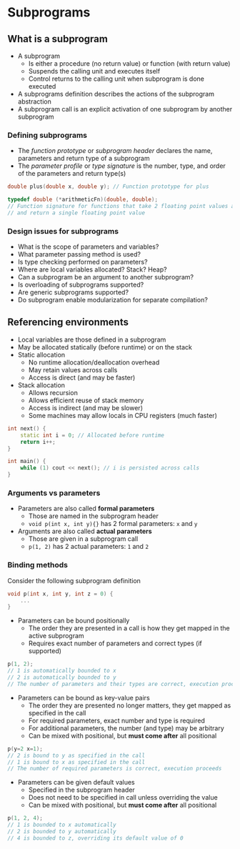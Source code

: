 # Subprograms

## What is a subprogram

- A subprogram 
    - Is either a procedure (no return value) or function (with return value)
    - Suspends the calling unit and executes itself
    - Control returns to the calling unit when subprogram is done executed
- A subprograms definition describes the actions of the subprogram abstraction
- A subprogram call is an explicit activation of one subprogram by another subprogram

### Defining subprograms

- The *function prototype* or *subprogram header* declares the name, parameters and return type of a subprogram
- The *parameter profile* or *type signature* is the number, type, and order of the parameters and return type(s)

```C++
double plus(double x, double y); // Function prototype for plus

typedef double (*arithmeticFn)(double, double); 
// Function signature for functions that take 2 floating point values as input
// and return a single floating point value
```

### Design issues for subprograms

- What is the scope of parameters and variables?
- What parameter passing method is used?
- Is type checking performed on parameters?
- Where are local variables allocated? Stack? Heap?
- Can a subprogram be an argument to another subprogram?
- Is overloading of subprograms supported?
- Are generic subprograms supported?
- Do subprogram enable modularization for separate compilation?

## Referencing environments

- Local variables are those defined in a subprogram
- May be allocated statically (before runtime) or on the stack
- Static allocation
    - No runtime allocation/deallocation overhead
    - May retain values across calls
    - Access is direct (and may be faster)
- Stack allocation
    - Allows recursion
    - Allows efficient reuse of stack memory
    - Access is indirect (and may be slower)
    - Some machines may allow locals in CPU registers (much faster)

```C++
int next() {
    static int i = 0; // Allocated before runtime
    return i++;
}

int main() {
    while (1) cout << next(); // i is persisted across calls
}
```

### Arguments vs parameters

- Parameters are also called **formal parameters**
    - Those are named in the subprogram header
    - `void p(int x, int y){}` has 2 formal parameters: `x` and `y`
- Arguments are also called **actual parameters**
    - Those are given in a subprogram call
    - `p(1, 2)` has 2 actual parameters: `1` and `2`

### Binding methods

Consider the following subprogram definition

```C++
void p(int x, int y, int z = 0) {
    ...
}
```

- Parameters can be bound positionally
    - The order they are presented in a call is how they get mapped in the active subprogram
    - Requires exact number of parameters and correct types (if supported)

```C++
p(1, 2); 
// 1 is automatically bounded to x
// 2 is automatically bounded to y
// The number of parameters and their types are correct, execution proceeds
```

- Parameters can be bound as key-value pairs
    - The order they are presented no longer matters, they get mapped as specified in the call
    - For required parameters, exact number and type is required
    - For additional parameters, the number (and type) may be arbitrary
    - Can be mixed with positional, but **must come after** all positional

```C++
p(y=2 x=1);
// 2 is bound to y as specified in the call
// 1 is bound to x as specified in the call
// The number of required parameters is correct, execution proceeds
```

- Parameters can be given default values
    - Specified in the subprogram header
    - Does not need to be specified in call unless overriding the value
    - Can be mixed with positional, but **must come after** all positional

```C++
p(1, 2, 4);
// 1 is bounded to x automatically
// 2 is bounded to y automatically
// 4 is bounded to z, overriding its default value of 0
```